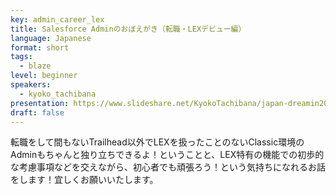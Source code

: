 ```yaml
---
key: admin_career_lex
title: Salesforce Adminのおぼえがき（転職・LEXデビュー編）
language: Japanese
format: short
tags:
  - blaze
level: beginner
speakers:
  - kyoko_tachibana
presentation: https://www.slideshare.net/KyokoTachibana/japan-dreamin2020-salesforce-adminlexafterver-226634387
draft: false
---
```

転職をして間もないTrailhead以外でLEXを扱ったことのないClassic環境のAdminもちゃんと独り立ちできるよ！ということと、LEX特有の機能での初歩的な考慮事項などを交えながら、初心者でも頑張ろう！という気持ちになれるお話をします！宜しくお願いいたします。